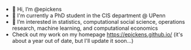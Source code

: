 - 👋 Hi, I’m @epickens
- 🦡 I'm currently a PhD student in the CIS department @ UPenn
- 👀 I’m interested in statistics, computational social science, operations research, machine learning, and computational economics
- Check out my work on my homepage https://epickens.github.io/ (it's about a year out of date, but I'll update it soon...)

<!---
- 📫 You can reach me at epickens@cs.wisc.edu
epickens/epickens is a ✨ special ✨ repository because its `README.md` (this file) appears on your GitHub profile.
You can click the Preview link to take a look at your changes.
--->
